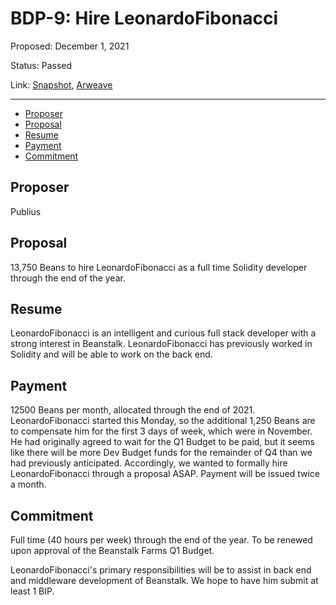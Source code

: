 # BDP-9: Hire LeonardoFibonacci

Proposed: December 1, 2021

Status: Passed

Link: [Snapshot](https://snapshot.org/#/beanstalkfarms.eth/proposal/0xb59b51b195490fc1cd2b499f4caf5288910699787bd4d261ff80d7e7b5291f5d), [Arweave](https://arweave.net/s1R-BJTJ98SiEp48L4RS9DOZrQwyRs-czexgB1HnZfg)

---

- [Proposer](#proposer)
- [Proposal](#proposal)
- [Resume](#resume)
- [Payment](#payment)
- [Commitment](#commitment)

## Proposer

Publius

## Proposal

13,750 Beans to hire LeonardoFibonacci as a full time Solidity developer through the end of the year.

## Resume

LeonardoFibonacci is an intelligent and curious full stack developer with a strong interest in Beanstalk. LeonardoFibonacci has previously worked in Solidity and will be able to work on the back end.

## Payment

12500 Beans per month, allocated through the end of 2021. LeonardoFibonacci started this Monday, so the additional 1,250 Beans are to compensate him for the first 3 days of week, which were in November. He had originally agreed to wait for the Q1 Budget to be paid, but it seems like there will be more Dev Budget funds for the remainder of Q4 than we had previously anticipated. Accordingly, we wanted to formally hire LeonardoFibonacci through a proposal ASAP. Payment will be issued twice a month.

## Commitment

Full time (40 hours per week) through the end of the year. To be renewed upon approval of the Beanstalk Farms Q1 Budget.

LeonardoFibonacci's primary responsibilities will be to assist in back end and middleware development of Beanstalk. We hope to have him submit at least 1 BIP.
